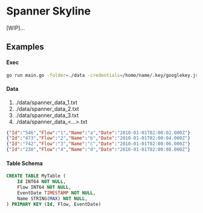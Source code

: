 # Spanner Skyline

[WIP]...

## Examples

#### Exec

```bash
go run main.go -folder=./data -credentials=/home/name/.key/googlekey.json -project=my-google-project -instance=my-spanner-instance -database=my-database -table=my-table
```

#### Data

1. ./data/spanner_data_1.txt
2. ./data/spanner_data_2.txt
3. ./data/spanner_data_3.txt
4. ./data/spanner_data_<...>.txt


```json
{"Id":"546","Flow":"1","Name":"a","Date":"2010-01-01T02:00:02.000Z"}
{"Id":"473","Flow":"2","Name":"b","Date":"2010-01-01T02:00:04.000Z"}
{"Id":"742","Flow":"3","Name":"c","Date":"2010-01-01T02:00:06.000Z"}
{"Id":"238","Flow":"4","Name":"d","Date":"2010-01-01T02:00:08.000Z"}
```

#### Table Schema

```sql
CREATE TABLE MyTable (
    Id INT64 NOT NULL,
    Flow INT64 NOT NULL,
    EventDate TIMESTAMP NOT NULL,
    Name STRING(MAX) NOT NULL,
) PRIMARY KEY (Id, Flow, EventDate)
```